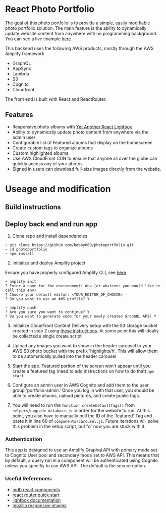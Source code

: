 # React Photo Portfolio

The goal of this photo portfolio is to provide a simple, easily modifiable photo portfolio solution. The main feature is the ability to dynamically update website content from anywhere with no programming background. You can see a live example [here](https://rnorwood.com)

This backend uses the following AWS products, mostly through the AWS Amplify framework
- GraphQL
- AppSync
- Lambda
- S3
- Cognito
- Cloudfront

The front end is built with React and ReactRouter.

## Features
- Responsive photo albums with [Yet Another React Lightbox](https://yet-another-react-lightbox.com/)
- Ability to dynamically update photo content from anywhere via the admin user
- Configurable list of Featured albums that display on the homescreen
- Create custom tags to organize albums
- Custom highlighted albums 
- Use AWS CloudFront CDN to ensure that anyone all over the globe can quickly access any of your photos
- Signed in users can download full-size images directly from the website.

# Useage and modification

## Build instructions

## Deploy back end and run app

1. Clone repo and install dependencies

```
~ git clone https://github.com/bobby060/photoportfolio.git
~ cd photoportfolio
~ npm install
```

2. Initialize and deploy Amplify project

Ensure you have properly configured Amplify CLI, see [here](https://docs.amplify.aws/cli/start/install/)
```
~ amplify init
? Enter a name for the environment: dev (or whatever you would like to call this env)
? Choose your default editor: <YOUR_EDITOR_OF_CHOICE>
? Do you want to use an AWS profile? Y

~ amplify push
? Are you sure you want to continue? Y
? Do you want to generate code for your newly created GraphQL API? Y
```
3. Initialize CloudFront Content Delivery setup with the S3 storage bucket created in step 2 using [these instructions](https://github.com/aws-samples/image-optimization). At some point this will ideally be collected a single create script

4. Upload any images you want to show in the header carousel to your AWS S3 photo bucket with the prefix 'highlights/h'. This will allow them to be automatically pulled into the header carousel

5. Start the app. Featured portion of the screen won't appear until you create a featured tag (need to add instructions on how to do that)
```npm start```

6. Configure an admin user in AWS Cognito and add them to the user group 'portfolio-admin.' Once you log in with that user, you should be able to create albums, upload pictures, and create public tags.

7. You will need to run the `function createDefaultTags()` from `helpers/upgrade_database.js` in order for the website to run. At this point, you also have to manually pull the ID of the 'featured' Tag and paste it in line 60 of `components/Carousel.js`. Future iterations will solve this problem in the setup script, but for now you are stuck with it. 


### Authentication
This app is designed to use an Amplify Graphql API with primary mode set to Cognito User pool and secondary mode set to AWS API. This means that by default, a query run in a component will be authenticated using Cognito unless you specifiy to use AWS API. The default is the secure option.


### Useful References:
- [mdb react components](https://mdbootstrap.com/docs/standard)
- [react router quick start](https://reactrouter.com/en/main/start/tutorial)
- [lightbox documentation](https://yet-another-react-lightbox.com/documentation)
- [mozilla responsive images](https://developer.mozilla.org/en-US/docs/Learn/HTML/Multimedia_and_embedding/Responsive_images)